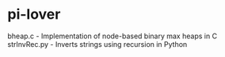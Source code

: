 pi-lover
========
bheap.c - Implementation of node-based binary max heaps in C
strInvRec.py - Inverts strings using recursion in Python
